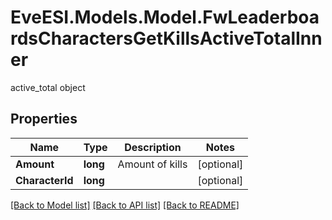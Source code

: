 # EveESI.Models.Model.FwLeaderboardsCharactersGetKillsActiveTotalInner
active_total object

## Properties

Name | Type | Description | Notes
------------ | ------------- | ------------- | -------------
**Amount** | **long** | Amount of kills | [optional] 
**CharacterId** | **long** |  | [optional] 

[[Back to Model list]](../README.md#documentation-for-models) [[Back to API list]](../README.md#documentation-for-api-endpoints) [[Back to README]](../README.md)

